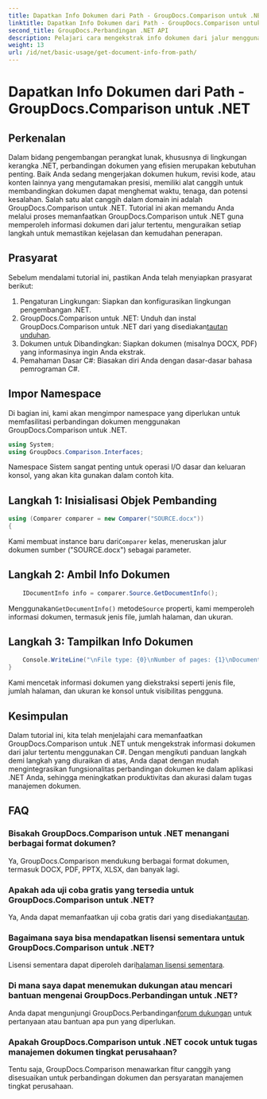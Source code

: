 ```yaml
---
title: Dapatkan Info Dokumen dari Path - GroupDocs.Comparison untuk .NET
linktitle: Dapatkan Info Dokumen dari Path - GroupDocs.Comparison untuk .NET
second_title: GroupDocs.Perbandingan .NET API
description: Pelajari cara mengekstrak info dokumen dari jalur menggunakan GroupDocs.Comparison untuk .NET. Langkah mudah untuk manajemen dokumen yang efisien di C#.
weight: 13
url: /id/net/basic-usage/get-document-info-from-path/
---
```


# Dapatkan Info Dokumen dari Path - GroupDocs.Comparison untuk .NET

## Perkenalan
Dalam bidang pengembangan perangkat lunak, khususnya di lingkungan kerangka .NET, perbandingan dokumen yang efisien merupakan kebutuhan penting. Baik Anda sedang mengerjakan dokumen hukum, revisi kode, atau konten lainnya yang mengutamakan presisi, memiliki alat canggih untuk membandingkan dokumen dapat menghemat waktu, tenaga, dan potensi kesalahan. Salah satu alat canggih dalam domain ini adalah GroupDocs.Comparison untuk .NET. Tutorial ini akan memandu Anda melalui proses memanfaatkan GroupDocs.Comparison untuk .NET guna memperoleh informasi dokumen dari jalur tertentu, menguraikan setiap langkah untuk memastikan kejelasan dan kemudahan penerapan.
## Prasyarat
Sebelum mendalami tutorial ini, pastikan Anda telah menyiapkan prasyarat berikut:
1. Pengaturan Lingkungan: Siapkan dan konfigurasikan lingkungan pengembangan .NET.
2.  GroupDocs.Comparison untuk .NET: Unduh dan instal GroupDocs.Comparison untuk .NET dari yang disediakan[tautan unduhan](https://releases.groupdocs.com/comparison/net/).
3. Dokumen untuk Dibandingkan: Siapkan dokumen (misalnya DOCX, PDF) yang informasinya ingin Anda ekstrak.
4. Pemahaman Dasar C#: Biasakan diri Anda dengan dasar-dasar bahasa pemrograman C#.

## Impor Namespace
Di bagian ini, kami akan mengimpor namespace yang diperlukan untuk memfasilitasi perbandingan dokumen menggunakan GroupDocs.Comparison untuk .NET.
```csharp
using System;
using GroupDocs.Comparison.Interfaces;
```

Namespace Sistem sangat penting untuk operasi I/O dasar dan keluaran konsol, yang akan kita gunakan dalam contoh kita.

## Langkah 1: Inisialisasi Objek Pembanding
```csharp
using (Comparer comparer = new Comparer("SOURCE.docx"))
{
```
 Kami membuat instance baru dari`Comparer` kelas, meneruskan jalur dokumen sumber ("SOURCE.docx") sebagai parameter.
## Langkah 2: Ambil Info Dokumen
```csharp
    IDocumentInfo info = comparer.Source.GetDocumentInfo();
```
 Menggunakan`GetDocumentInfo()` metode`Source` properti, kami memperoleh informasi dokumen, termasuk jenis file, jumlah halaman, dan ukuran.
## Langkah 3: Tampilkan Info Dokumen
```csharp
    Console.WriteLine("\nFile type: {0}\nNumber of pages: {1}\nDocument size: {2} bytes", info.FileType, info.PageCount, info.Size);
}
```
Kami mencetak informasi dokumen yang diekstraksi seperti jenis file, jumlah halaman, dan ukuran ke konsol untuk visibilitas pengguna.

## Kesimpulan
Dalam tutorial ini, kita telah menjelajahi cara memanfaatkan GroupDocs.Comparison untuk .NET untuk mengekstrak informasi dokumen dari jalur tertentu menggunakan C#. Dengan mengikuti panduan langkah demi langkah yang diuraikan di atas, Anda dapat dengan mudah mengintegrasikan fungsionalitas perbandingan dokumen ke dalam aplikasi .NET Anda, sehingga meningkatkan produktivitas dan akurasi dalam tugas manajemen dokumen.
## FAQ
### Bisakah GroupDocs.Comparison untuk .NET menangani berbagai format dokumen?
Ya, GroupDocs.Comparison mendukung berbagai format dokumen, termasuk DOCX, PDF, PPTX, XLSX, dan banyak lagi.
### Apakah ada uji coba gratis yang tersedia untuk GroupDocs.Comparison untuk .NET?
 Ya, Anda dapat memanfaatkan uji coba gratis dari yang disediakan[tautan](https://releases.groupdocs.com/).
### Bagaimana saya bisa mendapatkan lisensi sementara untuk GroupDocs.Comparison untuk .NET?
 Lisensi sementara dapat diperoleh dari[halaman lisensi sementara](https://purchase.groupdocs.com/temporary-license/).
### Di mana saya dapat menemukan dukungan atau mencari bantuan mengenai GroupDocs.Perbandingan untuk .NET?
 Anda dapat mengunjungi GroupDocs.Perbandingan[forum dukungan](https://forum.groupdocs.com/c/comparison/12) untuk pertanyaan atau bantuan apa pun yang diperlukan.
### Apakah GroupDocs.Comparison untuk .NET cocok untuk tugas manajemen dokumen tingkat perusahaan?
Tentu saja, GroupDocs.Comparison menawarkan fitur canggih yang disesuaikan untuk perbandingan dokumen dan persyaratan manajemen tingkat perusahaan.